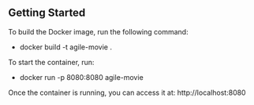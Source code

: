 ## Getting Started

To build the Docker image, run the following command:

- docker build -t agile-movie .

To start the container, run:

- docker run -p 8080:8080 agile-movie

Once the container is running, you can access it at: http://localhost:8080
